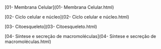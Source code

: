 [01- Membrana Celular](01- Membrana Celular.html)

[02- Ciclo celular e núcleo](02- Ciclo celular e núcleo.html)

[03- Citoesqueleto](03- Citoesqueleto.html)

[04- Síntese e secreção de macromoléculas](04- Síntese e secreção de macromoléculas.html)

